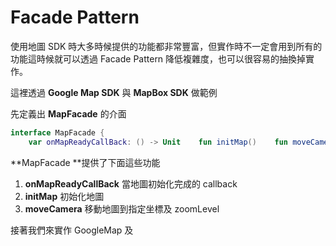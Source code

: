# Facade Pattern

使用地圖 SDK 時大多時候提供的功能都非常豐富，但實作時不一定會用到所有的功能這時候就可以透過 Facade Pattern 降低複雜度，也可以很容易的抽換掉實作。

這裡透過 **Google Map SDK** 與 **MapBox SDK** 做範例

先定義出 **MapFacade** 的介面

```kotlin
interface MapFacade {
    var onMapReadyCallBack: () -> Unit    fun initMap()    fun moveCamera(lat: Double, lng: Double, zoomLevel: Double)}
```

**MapFacade **提供了下面這些功能

1. **onMapReadyCallBack**  當地圖初始化完成的 callback
2. **initMap** 初始化地圖
3. **moveCamera** 移動地圖到指定坐標及 zoomLevel

接著我們來實作 GoogleMap 及

